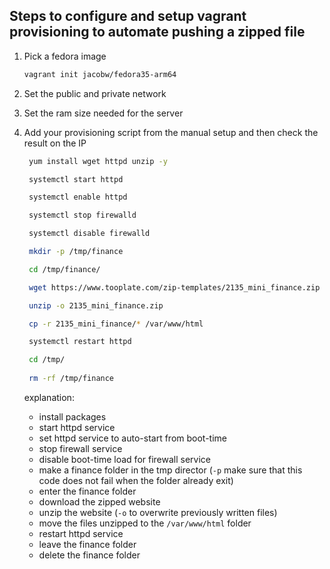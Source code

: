 ## Steps to configure and setup vagrant provisioning to automate pushing a zipped file

1. Pick a fedora image

    ```bash
    vagrant init jacobw/fedora35-arm64
    ```

2. Set the public and private network

3. Set the ram size needed for the server

4. Add your provisioning script from the manual setup and then check the result on the IP

   ```bash
    yum install wget httpd unzip -y

    systemctl start httpd

    systemctl enable httpd

    systemctl stop firewalld

    systemctl disable firewalld

    mkdir -p /tmp/finance

    cd /tmp/finance/

    wget https://www.tooplate.com/zip-templates/2135_mini_finance.zip

    unzip -o 2135_mini_finance.zip

    cp -r 2135_mini_finance/* /var/www/html

    systemctl restart httpd

    cd /tmp/
    
    rm -rf /tmp/finance
    ```

   explanation:

    * install packages
    * start httpd service
    * set httpd service to auto-start from boot-time
    * stop firewall service
    * disable boot-time load for firewall service
    * make a finance folder in the tmp director (`-p` make sure that this code does not fail when the folder already exit)
    * enter the finance folder
    * download the zipped website
    * unzip the website (`-o` to overwrite previously written files)
    * move the files unzipped to the `/var/www/html` folder
    * restart httpd service
    * leave the finance folder
    * delete the finance folder
